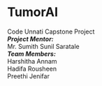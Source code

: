 # TumorAI
Code Unnati Capstone Project
<br />
***Project Mentor:***
<br />
Mr. Sumith Sunil Saratale
<br />
***Team Members:***
<br />
Harshitha Annam
<br />
Hadifa Rousheen
<br />
Preethi Jenifar
<br />
